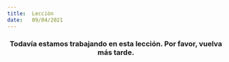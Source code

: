```yaml
---
title:  Lección
date:   09/04/2021
---
```


### <center>Todavía estamos trabajando en esta lección. Por favor, vuelva más tarde.</center>
